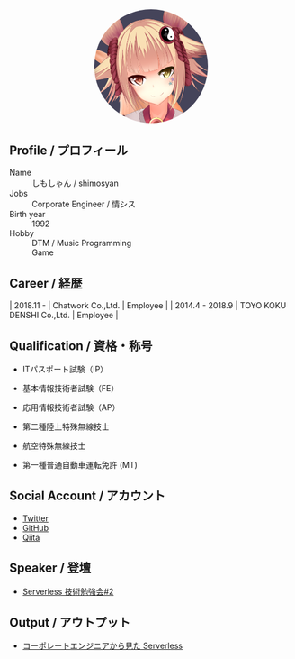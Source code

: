 <!-- markdownlint-disable MD033 MD041-->
<div style="width: 100%;text-align: center;">
  <img src="./avatar.png" alt="AvatarImage" style="border-radius: 50%;width: 40%;">
</div>

## Profile / プロフィール

<dl>
<dt>Name</dt>
<dd>しもしゃん / shimosyan</dd>
<dt>Jobs</dt>
<dd>Corporate Engineer / 情シス</dd>
<dt>Birth year</dt>
<dd>1992</dd>
<dt>Hobby</dt>
<dd>DTM / Music Programming</dd>
<dd>Game</dd>
</dl>

## Career / 経歴

| 2018.11 -       | Chatwork Co.,Ltd.         | Employee  | <!-- cspell: disable-line-->
| 2014.4 - 2018.9 | TOYO KOKU DENSHI Co.,Ltd. | Employee  | <!-- cspell: disable-line-->

## Qualification / 資格・称号

* ITパスポート試験（IP）
* 基本情報技術者試験（FE）
* 応用情報技術者試験（AP）

* 第二種陸上特殊無線技士
* 航空特殊無線技士

* 第一種普通自動車運転免許 (MT)

## Social Account / アカウント

* [Twitter](https://twitter.com/shimosyan)
* [GitHub](https://github.com/shimosyan)
* [Qiita](https://qiita.com/shimosyan) <!-- cspell: disable-line-->

## Speaker / 登壇

* [Serverless 技術勉強会#2](https://techplay.jp/event/764308)

## Output / アウトプット

* [コーポレートエンジニアから見た Serverless](https://speakerdeck.com/shimosyan/serverlessji-shu-mian-qiang-hui-number-2-chatworkdeng-tan-zi-liao)
